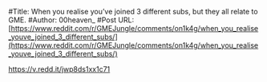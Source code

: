 #Title: When you realise you’ve joined 3 different subs, but they all relate to GME.
#Author: 00heaven_
#Post URL: [https://www.reddit.com/r/GMEJungle/comments/on1k4g/when_you_realise_youve_joined_3_different_subs/](https://www.reddit.com/r/GMEJungle/comments/on1k4g/when_you_realise_youve_joined_3_different_subs/)


https://v.redd.it/jwp8ds1xx1c71